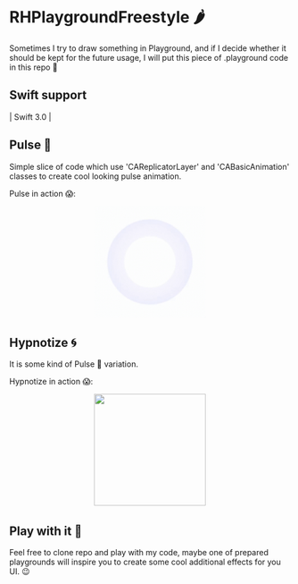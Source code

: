 # RHPlaygroundFreestyle 🌶
Sometimes I try to draw something in Playground, and if I decide whether it should be kept for the future usage, I will put this piece of .playground code in this repo 🍰

## Swift support
| Swift 3.0 |

## Pulse 🔵
Simple slice of code which use 'CAReplicatorLayer' and 'CABasicAnimation' classes to create cool looking pulse animation.

Pulse in action 😱:
<p align="center">
<img src ="./ReadmeAssets/Pulse/pulse.gif" width="200" height="200"/>
</p>

## Hypnotize 🌀
It is some kind of Pulse 🔵 variation.

Hypnotize in action 😱:
<p align="center">
<img src ="./ReadmeAssets/Hypnotize/hypnotize.gif" width="200" height="200"/>
</p>

## Play with it 🍭
Feel free to clone repo and play with my code, maybe one of prepared playgrounds will inspire you to create some cool additional effects for you UI. 😉
